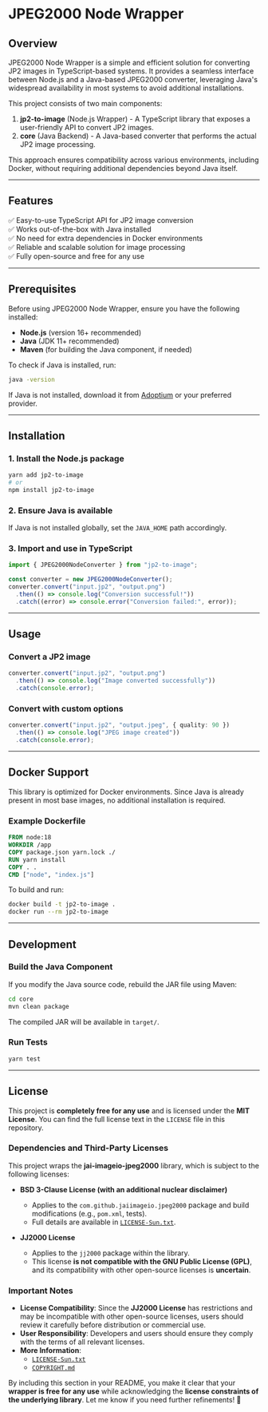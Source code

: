 # JPEG2000 Node Wrapper

## Overview
JPEG2000 Node Wrapper is a simple and efficient solution for converting JP2 images in TypeScript-based systems. It provides a seamless interface between Node.js and a Java-based JPEG2000 converter, leveraging Java's widespread availability in most systems to avoid additional installations.

This project consists of two main components:
1. **jp2-to-image** (Node.js Wrapper) - A TypeScript library that exposes a user-friendly API to convert JP2 images.
2. **core** (Java Backend) - A Java-based converter that performs the actual JP2 image processing.

This approach ensures compatibility across various environments, including Docker, without requiring additional dependencies beyond Java itself.

---

## Features
✅ Easy-to-use TypeScript API for JP2 image conversion  
✅ Works out-of-the-box with Java installed  
✅ No need for extra dependencies in Docker environments  
✅ Reliable and scalable solution for image processing  
✅ Fully open-source and free for any use  

---

## Prerequisites
Before using JPEG2000 Node Wrapper, ensure you have the following installed:

- **Node.js** (version 16+ recommended)
- **Java** (JDK 11+ recommended)
- **Maven** (for building the Java component, if needed)

To check if Java is installed, run:
```sh
java -version
```
If Java is not installed, download it from [Adoptium](https://adoptium.net/) or your preferred provider.

---

## Installation
### 1. Install the Node.js package
```sh
yarn add jp2-to-image
# or
npm install jp2-to-image
```

### 2. Ensure Java is available
If Java is not installed globally, set the `JAVA_HOME` path accordingly.

### 3. Import and use in TypeScript
```typescript
import { JPEG2000NodeConverter } from "jp2-to-image";

const converter = new JPEG2000NodeConverter();
converter.convert("input.jp2", "output.png")
  .then(() => console.log("Conversion successful!"))
  .catch((error) => console.error("Conversion failed:", error));
```

---

## Usage
### Convert a JP2 image
```typescript
converter.convert("input.jp2", "output.png")
  .then(() => console.log("Image converted successfully"))
  .catch(console.error);
```

### Convert with custom options
```typescript
converter.convert("input.jp2", "output.jpeg", { quality: 90 })
  .then(() => console.log("JPEG image created"))
  .catch(console.error);
```

---

## Docker Support
This library is optimized for Docker environments. Since Java is already present in most base images, no additional installation is required.

### Example Dockerfile
```dockerfile
FROM node:18
WORKDIR /app
COPY package.json yarn.lock ./
RUN yarn install
COPY . .
CMD ["node", "index.js"]
```

To build and run:
```sh
docker build -t jp2-to-image .
docker run --rm jp2-to-image
```

---

## Development
### Build the Java Component
If you modify the Java source code, rebuild the JAR file using Maven:
```sh
cd core
mvn clean package
```
The compiled JAR will be available in `target/`.

### Run Tests
```sh
yarn test
```

---

## License  

This project is **completely free for any use** and is licensed under the **MIT License**. You can find the full license text in the `LICENSE` file in this repository.  

### Dependencies and Third-Party Licenses  

This project wraps the **jai-imageio-jpeg2000** library, which is subject to the following licenses:  

- **BSD 3-Clause License (with an additional nuclear disclaimer)**  
  - Applies to the `com.github.jaiimageio.jpeg2000` package and build modifications (e.g., `pom.xml`, tests).  
  - Full details are available in [`LICENSE-Sun.txt`](https://github.com/jai-imageio/jai-imageio-jpeg2000/blob/master/LICENSE-Sun.txt).  

- **JJ2000 License**  
  - Applies to the `jj2000` package within the library.  
  - This license **is not compatible with the GNU Public License (GPL)**, and its compatibility with other open-source licenses is **uncertain**.  

### Important Notes  

- **License Compatibility**: Since the **JJ2000 License** has restrictions and may be incompatible with other open-source licenses, users should review it carefully before distribution or commercial use.  
- **User Responsibility**: Developers and users should ensure they comply with the terms of all relevant licenses.  
- **More Information**:  
  - [`LICENSE-Sun.txt`](https://github.com/jai-imageio/jai-imageio-jpeg2000/blob/master/LICENSE-Sun.txt)  
  - [`COPYRIGHT.md`](https://github.com/jai-imageio/jai-imageio-jpeg2000/blob/master/COPYRIGHT.md)  

By including this section in your README, you make it clear that your **wrapper is free for any use** while acknowledging the **license constraints of the underlying library**. Let me know if you need further refinements! 🚀